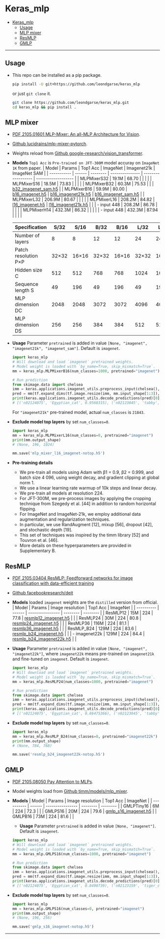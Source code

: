 # Keras_mlp
<!-- TOC depthFrom:1 depthTo:6 withLinks:1 updateOnSave:1 orderedList:0 -->

- [Keras_mlp](#kerasmlp)
	- [Usage](#usage)
	- [MLP mixer](#mlp-mixer)
	- [ResMLP](#resmlp)
	- [GMLP](#gmlp)

<!-- /TOC -->
***

## Usage
  - This repo can be installed as a pip package.
    ```sh
    pip install -U git+https://github.com/leondgarse/keras_mlp
    ```
    or just `git clone` it.
    ```sh
    git clone https://github.com/leondgarse/keras_mlp.git
    cd keras_mlp && pip install .
    ```
## MLP mixer
  - [PDF 2105.01601 MLP-Mixer: An all-MLP Architecture for Vision](https://arxiv.org/pdf/2105.01601.pdf).
  - [Github lucidrains/mlp-mixer-pytorch](https://github.com/lucidrains/mlp-mixer-pytorch).
  - Weights reload from [Github google-research/vision_transformer](https://github.com/google-research/vision_transformer#available-mixer-models).
  - **Models** `Top1 Acc` is `Pre-trained on JFT-300M` model accuray on `ImageNet 1K` from paper.
    | Model       | Params | Top1 Acc | ImageNet | Imagenet21k | ImageNet SAM |
    | ----------- | ------ | -------- | --------------- | ------------------ | ------------------- |
    | MLPMixerS32 | 19.1M  | 68.70    |                 |                    |                     |
    | MLPMixerS16 | 18.5M  | 73.83    |                 |                    |                     |
    | MLPMixerB32 | 60.3M  | 75.53    |                 |                    | [b32_imagenet_sam.h5](https://github.com/leondgarse/keras_mlp/releases/download/mlp_mixer/mlp_mixer_b32_imagenet_sam.h5) |
    | MLPMixerB16 | 59.9M  | 80.00    | [b16_imagenet.h5](https://github.com/leondgarse/keras_mlp/releases/download/mlp_mixer/mlp_mixer_b16_imagenet.h5) | [b16_imagenet21k.h5](https://github.com/leondgarse/keras_mlp/releases/download/mlp_mixer/mlp_mixer_b16_imagenet21k.h5) | [b16_imagenet_sam.h5](https://github.com/leondgarse/keras_mlp/releases/download/mlp_mixer/mlp_mixer_b16_imagenet_sam.h5) |
    | MLPMixerL32 | 206.9M | 80.67    |  |  |                     |
    | MLPMixerL16 | 208.2M | 84.82    | [l16_imagenet.h5](https://github.com/leondgarse/keras_mlp/releases/download/mlp_mixer/mlp_mixer_l16_imagenet.h5) | [l16_imagenet21k.h5](https://github.com/leondgarse/keras_mlp/releases/download/mlp_mixer/mlp_mixer_l16_imagenet21k.h5) |                     |
    | - input 448 | 208.2M | 86.78    |                 |                    |                     |
    | MLPMixerH14 | 432.3M | 86.32    |                 |                    |                     |
    | - input 448 | 432.3M | 87.94    |                 |                    |                     |

    | Specification        | S/32  | S/16  | B/32  | B/16  | L/32  | L/16  | H/14  |
    | -------------------- | ----- | ----- | ----- | ----- | ----- | ----- | ----- |
    | Number of layers     | 8     | 8     | 12    | 12    | 24    | 24    | 32    |
    | Patch resolution P×P | 32×32 | 16×16 | 32×32 | 16×16 | 32×32 | 16×16 | 14×14 |
    | Hidden size C        | 512   | 512   | 768   | 768   | 1024  | 1024  | 1280  |
    | Sequence length S    | 49    | 196   | 49    | 196   | 49    | 196   | 256   |
    | MLP dimension DC     | 2048  | 2048  | 3072  | 3072  | 4096  | 4096  | 5120  |
    | MLP dimension DS     | 256   | 256   | 384   | 384   | 512   | 512   | 640   |
  - **Usage** Parameter `pretrained` is added in value `[None, "imagenet", "imagenet21k", "imagenet_sam"]`. Default is `imagenet`.
    ```py
    import keras_mlp
    # Will download and load `imagenet` pretrained weights.
    # Model weight is loaded with `by_name=True, skip_mismatch=True`.
    mm = keras_mlp.MLPMixerB16(num_classes=1000, pretrained="imagenet")

    # Run prediction
    from skimage.data import chelsea
    imm = keras.applications.imagenet_utils.preprocess_input(chelsea(), mode='tf') # Chelsea the cat
    pred = mm(tf.expand_dims(tf.image.resize(imm, mm.input_shape[1:3]), 0)).numpy()
    print(keras.applications.imagenet_utils.decode_predictions(pred)[0])
    # [('n02124075', 'Egyptian_cat', 0.9568315), ('n02123045', 'tabby', 0.017994137), ...]
    ```
    For `"imagenet21k"` pre-trained model, actual `num_classes` is `21843`.
  - **Exclude model top layers** by set `num_classes=0`.
  	```py
    import keras_mlp
    mm = keras_mlp.MLPMixerL16(num_classes=0, pretrained="imagenet")
    print(mm.output_shape)
    # (None, 196, 1024)

    mm.save('mlp_mixer_l16_imagenet-notop.h5')
  	```
  - **Pre-training details**
    - We pre-train all models using Adam with β1 = 0.9, β2 = 0.999, and batch size 4 096, using weight decay, and gradient clipping at global norm 1.
    - We use a linear learning rate warmup of 10k steps and linear decay.
    - We pre-train all models at resolution 224.
    - For JFT-300M, we pre-process images by applying the cropping technique from Szegedy et al. [44] in addition to random horizontal flipping.
    - For ImageNet and ImageNet-21k, we employ additional data augmentation and regularization techniques.
    - In particular, we use RandAugment [12], mixup [56], dropout [42], and stochastic depth [19].
    - This set of techniques was inspired by the timm library [52] and Touvron et al. [46].
    - More details on these hyperparameters are provided in Supplementary B.
## ResMLP
  - [PDF 2105.03404 ResMLP: Feedforward networks for image classification with data-efficient training](https://arxiv.org/pdf/2105.03404.pdf)
  - [Github facebookresearch/deit](https://github.com/facebookresearch/deit)
  - **Models** loaded `imagenet` weights are the `distilled` version from official.
    | Model      | Params | Image resolution | Top1 Acc | ImageNet |
    | ---------- | ------ | ---------------- | -------- | -------- |
    | ResMLP12   | 15M    | 224              | 77.8     | [resmlp12_imagenet.h5](https://github.com/leondgarse/keras_mlp/releases/download/resmlp/resmlp12_imagenet.h5) |             |
    | ResMLP24   | 30M    | 224              | 80.8     | [resmlp24_imagenet.h5](https://github.com/leondgarse/keras_mlp/releases/download/resmlp/resmlp24_imagenet.h5) |             |
    | ResMLP36   | 116M   | 224              | 81.1     | [resmlp36_imagenet.h5](https://github.com/leondgarse/keras_mlp/releases/download/resmlp/resmlp36_imagenet.h5) |             |
    | ResMLP_B24 | 129M   | 224              | 83.6     | [resmlp_b24_imagenet.h5](https://github.com/leondgarse/keras_mlp/releases/download/resmlp/resmlp_b24_imagenet.h5) |             |
    | - imagenet22k | 129M   | 224              | 84.4     | [resmlp_b24_imagenet22k.h5](https://github.com/leondgarse/keras_mlp/releases/download/resmlp/resmlp_b24_imagenet22k.h5) |             |

  - **Usage** Parameter `pretrained` is added in value `[None, "imagenet", "imagenet22k"]`, where `imagenet22k` means pre-trained on `imagenet21k` and fine-tuned on `imagenet`. Default is `imagenet`.
    ```py
    import keras_mlp
    # Will download and load `imagenet` pretrained weights.
    # Model weight is loaded with `by_name=True, skip_mismatch=True`.
    mm = keras_mlp.ResMLP24(num_classes=1000, pretrained="imagenet")

    # Run prediction
    from skimage.data import chelsea
    imm = keras.applications.imagenet_utils.preprocess_input(chelsea(), mode='torch') # Chelsea the cat
    pred = mm(tf.expand_dims(tf.image.resize(imm, mm.input_shape[1:3]), 0)).numpy()
    print(keras.applications.imagenet_utils.decode_predictions(pred)[0])
    # [('n02124075', 'Egyptian_cat', 0.86475366), ('n02123045', 'tabby', 0.028439553), ...]
    ```
  - **Exclude model top layers** by set `num_classes=0`.
  	```py
    import keras_mlp
    mm = keras_mlp.ResMLP_B24(num_classes=0, pretrained="imagenet22k")
    print(mm.output_shape)
    # (None, 784, 768)

    mm.save('resmlp_b24_imagenet22k-notop.h5')
  	```
## GMLP
  - [PDF 2105.08050 Pay Attention to MLPs](https://arxiv.org/pdf/2105.08050.pdf).
  - Model weights load from [Github timm/models/mlp_mixer](https://github.com/rwightman/pytorch-image-models/blob/master/timm/models/mlp_mixer.py).
  - **Models**
    | Model      | Params | Image resolution | Top1 Acc | ImageNet |
    | ---------- | ------ | ---------------- | -------- | -------- |
    | GMLPTiny16 | 6M     | 224              | 72.3     |          |
    | GMLPS16    | 20M    | 224              | 79.6     | [gmlp_s16_imagenet.h5](https://github.com/leondgarse/keras_mlp/releases/download/gmlp/gmlp_s16_imagenet.h5)         |
    | GMLPB16    | 73M    | 224              | 81.6     |          |

	- **Usage** Parameter `pretrained` is added in value `[None, "imagenet"]`. Default is `imagenet`.
    ```py
    import keras_mlp
    # Will download and load `imagenet` pretrained weights.
    # Model weight is loaded with `by_name=True, skip_mismatch=True`.
    mm = keras_mlp.GMLPS16(num_classes=1000, pretrained="imagenet")

    # Run prediction
    from skimage.data import chelsea
    imm = keras.applications.imagenet_utils.preprocess_input(chelsea(), mode='torch') # Chelsea the cat
    pred = mm(tf.expand_dims(tf.image.resize(imm, mm.input_shape[1:3]), 0)).numpy()
    print(keras.applications.imagenet_utils.decode_predictions(pred)[0])
    # [('n02124075', 'Egyptian_cat', 0.8490739), ('n02123159', 'tiger_cat', 0.03078305), ...]
    ```
  - **Exclude model top layers** by set `num_classes=0`.
    ```py
    import keras_mlp
    mm = keras_mlp.GMLPS16(num_classes=0, pretrained="imagenet")
    print(mm.output_shape)
    # (None, 196, 256)

    mm.save('gmlp_s16_imagenet-notop.h5')
    ```
***
